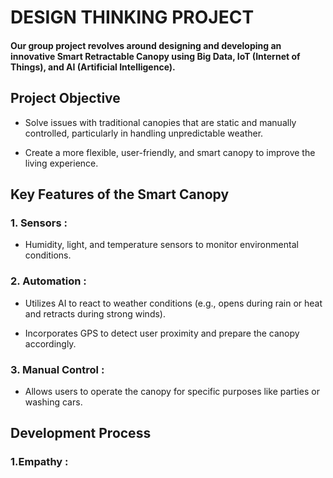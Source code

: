 # DESIGN THINKING PROJECT

<h4>Our group project revolves around designing and developing an innovative Smart Retractable Canopy using Big Data, IoT (Internet of Things), and AI (Artificial Intelligence).</h4>

<h2> Project Objective </h2>

- Solve issues with traditional canopies that are static and manually controlled, particularly in handling unpredictable weather.

- Create a more flexible, user-friendly, and smart canopy to improve the living experience.

<h2> Key Features of the Smart Canopy </h2>

<h3>1. Sensors : </h3>

- Humidity, light, and temperature sensors to monitor environmental conditions.

<h3>2. Automation : </h3>

- Utilizes AI to react to weather conditions (e.g., opens during rain or heat and retracts during strong winds).

- Incorporates GPS to detect user proximity and prepare the canopy accordingly.

<h3>3. Manual Control : </h3>

- Allows users to operate the canopy for specific purposes like parties or washing cars.

<h2> Development Process </h2>

<h3>1.Empathy : </h3>
